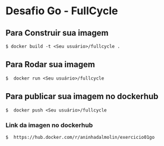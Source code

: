 # Desafio Go - FullCycle

## Para Construir sua imagem
```shell
$ docker build -t <Seu usuário>/fullcycle .
```

## Para Rodar sua imagem
```shell
$  docker run <Seu usuário>/fullcycle 
```

## Para publicar sua imagem no dockerhub
```shell
$  docker push <Seu usuário>/fullcycle     
```

### Link da imagen no dockerhub
```shell
$  https://hub.docker.com/r/aninhadalmolin/exercicio01go
```
